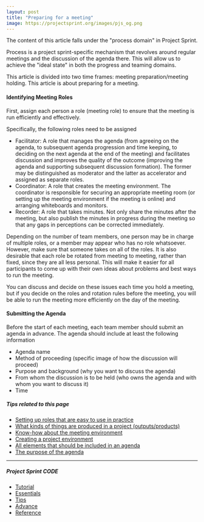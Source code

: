 ```yaml
---
layout: post
title: "Preparing for a meeting"
image: https://projectsprint.org/images/pjs_og.png
---
```


The content of this article falls under the "process domain" in Project Sprint.

Process is a project sprint-specific mechanism that revolves around regular meetings and the discussion of the agenda there. This will allow us to achieve the "ideal state" in both the progress and teaming domains.

This article is divided into two time frames: meeting preparation/meeting holding. This article is about preparing for a meeting.

#### Identifying Meeting Roles
First, assign each person a role (meeting role) to ensure that the meeting is run efficiently and effectively.  

Specifically, the following roles need to be assigned

- Facilitator: A role that manages the agenda (from agreeing on the agenda, to subsequent agenda progression and time keeping, to deciding on the next agenda at the end of the meeting) and facilitates discussion and improves the quality of the outcome (improving the agenda and supporting subsequent discussion formation). The former may be distinguished as moderator and the latter as accelerator and assigned as separate roles.
- Coordinator: A role that creates the meeting environment. The coordinator is responsible for securing an appropriate meeting room (or setting up the meeting environment if the meeting is online) and arranging whiteboards and monitors.
- Recorder: A role that takes minutes. Not only share the minutes after the meeting, but also publish the minutes in progress during the meeting so that any gaps in perceptions can be corrected immediately.

Depending on the number of team members, one person may be in charge of multiple roles, or a member may appear who has no role whatsoever. However, make sure that someone takes on all of the roles. It is also desirable that each role be rotated from meeting to meeting, rather than fixed, since they are all less personal. This will make it easier for all participants to come up with their own ideas about problems and best ways to run the meeting.

You can discuss and decide on these issues each time you hold a meeting, but if you decide on the roles and rotation rules before the meeting, you will be able to run the meeting more efficiently on the day of the meeting.

#### Submitting the Agenda
Before the start of each meeting, each team member should submit an agenda in advance. The agenda should include at least the following information

- Agenda name
- Method of proceeding (specific image of how the discussion will proceed)
- Purpose and background (why you want to discuss the agenda)
- From whom the discussion is to be held (who owns the agenda and with whom you want to discuss it)
- Time

##### Tips related to this page
- [Setting up roles that are easy to use in practice](../tips/tips5.md)
- [What kinds of things are produced in a project (outputs/products)](../tips/tips3.md)
- [Know-how about the meeting environment](../tips/tips7.md)
- [Creating a project environment](../tips/tips4.md)
- [All elements that should be included in an agenda](../tips/tips8.md)
- [The purpose of the agenda](../tips/tips14)

---

##### Project Sprint CODE
- [Tutorial](../tutorial/index.md)
- [Essentials](../essentials.md)
- [Tips](../tips/index.md)
- [Advance](../advance.md)
- [Reference](../reference.md)

